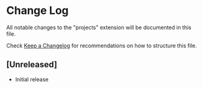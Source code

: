 # Change Log

All notable changes to the "projects" extension will be documented in this file.

Check [Keep a Changelog](http://keepachangelog.com/) for recommendations on how to structure this file.

## [Unreleased]

- Initial release